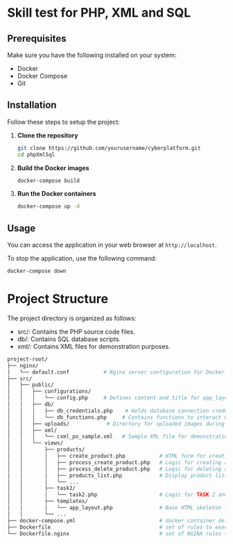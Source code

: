 # Skill test for PHP, XML and SQL

## Prerequisites

Make sure you have the following installed on your system:

- Docker
- Docker Compose
- Git

## Installation

Follow these steps to setup the project:

1. **Clone the repository**

    ```bash
    git clone https://github.com/yourusername/cyberplatform.git
    cd phpXmlSql
    ```

2. **Build the Docker images**

    ```bash
    docker-compose build
    ```

3. **Run the Docker containers**

    ```bash
    docker-compose up -d
    ```

## Usage

You can access the application in your web browser at `http://localhost`.

To stop the application, use the following command:

```bash
docker-compose down
```

# Project Structure

The project directory is organized as follows:

- src/: Contains the PHP source code files.
- db/: Contains SQL database scripts.
- xml/: Contains XML files for demonstration purposes.

```bash
project-root/
├── nginx/
│   └── default.conf           # Nginx server configuration for Docker
├── src/
│   ├── public/
│   │   ├── configurations/
│   │   │   └── config.php     # Defines content and title for app_layout.php
│   │   ├── db/
│   │   │   ├── db_credentials.php    # Holds database connection credentials
│   │   │   └── db_functions.php     # Contains functions to interact with the database
│   │   ├── uploads/            # Directory for uploaded images during product creation
│   │   ├── xml/
│   │   │   └── cxml_po_sample.xml   # Sample XML file for demonstration
│   │   └── views/
│   │       ├── products/
│   │       │   ├── create_product.php           # HTML form for creating a product
│   │       │   ├── process_create_product.php   # Logic for creating a product record
│   │       │   ├── process_delete_product.php   # Logic for deleting a product record
│   │       │   ├── products_list.php            # Display product list HTML
│   │       │   └── ...
│   │       ├── task2/
│   │       │   └── task2.php                    # Logic for TASK 2 and TASK 3
│   │       ├── templates/
│   │       │   └── app_layout.php               # Base HTML skeleton for the application
│   │       └── ...
├── docker-compose.yml                           # docker container definitions
├── Dockerfile                                   # set of rules to execute in the docker container
└── Dockerfile.nginx                             # set of NGINX rules to execute in the docker container
```

